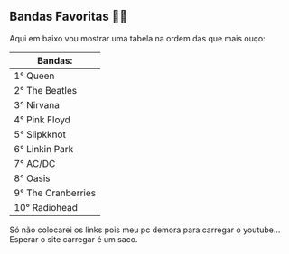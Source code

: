 
## Bandas Favoritas 🎸🎼

Aqui em baixo vou mostrar uma tabela na ordem das que mais ouço:

|Bandas:|
|-------|
|1° Queen|
|2° The Beatles|
|3° Nirvana|
|4° Pink Floyd|
|5° Slipkknot|
|6° Linkin Park|
|7° AC/DC|
|8° Oasis|
|9° The Cranberries|
|10° Radiohead|

Só não colocarei os links pois meu pc demora para carregar o youtube... Esperar o site carregar é um saco.

